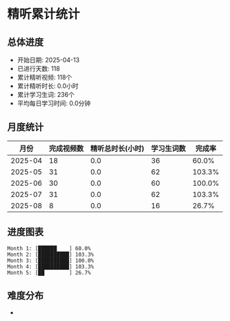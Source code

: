 # 精听累计统计

## 总体进度

- 开始日期: 2025-04-13
- 已进行天数: 118
- 累计精听视频: 118个
- 累计精听时长: 0.0小时
- 累计学习生词: 236个
- 平均每日学习时间: 0.0分钟

## 月度统计

| 月份 | 完成视频数 | 精听总时长(小时) | 学习生词数 | 完成率 |
|-----|-----------|----------------|----------|-------|
| 2025-04 | 18 | 0.0 | 36 | 60.0% |
| 2025-05 | 31 | 0.0 | 62 | 103.3% |
| 2025-06 | 30 | 0.0 | 60 | 100.0% |
| 2025-07 | 31 | 0.0 | 62 | 103.3% |
| 2025-08 | 8 | 0.0 | 16 | 26.7% |

## 进度图表

```
Month 1: [██████    ] 60.0%
Month 2: [██████████] 103.3%
Month 3: [██████████] 100.0%
Month 4: [██████████] 103.3%
Month 5: [██        ] 26.7%
```

## 难度分布

- [简单/中等/困难]: 118 (100.0%)